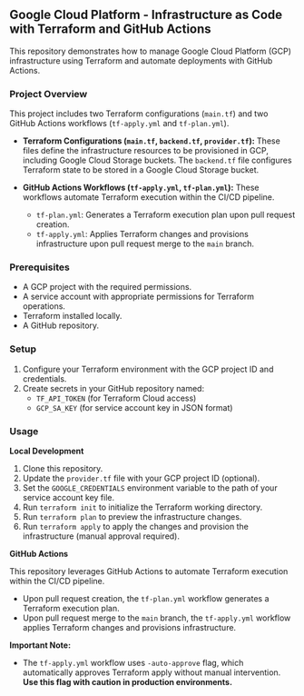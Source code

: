 ## Google Cloud Platform - Infrastructure as Code with Terraform and GitHub Actions

This repository demonstrates how to manage Google Cloud Platform (GCP) infrastructure using Terraform and automate deployments with GitHub Actions.

### Project Overview

This project includes two Terraform configurations (`main.tf`) and two GitHub Actions workflows (`tf-apply.yml` and `tf-plan.yml`).

- **Terraform Configurations (`main.tf`, `backend.tf`, `provider.tf`):** These files define the infrastructure resources to be provisioned in GCP, including Google Cloud Storage buckets. The `backend.tf` file configures Terraform state to be stored in a Google Cloud Storage bucket.

- **GitHub Actions Workflows (`tf-apply.yml`, `tf-plan.yml`):** These workflows automate Terraform execution within the CI/CD pipeline. 
    - `tf-plan.yml`: Generates a Terraform execution plan upon pull request creation.
    - `tf-apply.yml`: Applies Terraform changes and provisions infrastructure upon pull request merge to the `main` branch.

### Prerequisites

* A GCP project with the required permissions.
* A service account with appropriate permissions for Terraform operations.
* Terraform installed locally.
* A GitHub repository.

### Setup

1. Configure your Terraform environment with the GCP project ID and credentials. 
2. Create secrets in your GitHub repository named:
    - `TF_API_TOKEN` (for Terraform Cloud access)
    - `GCP_SA_KEY` (for service account key in JSON format)

### Usage

**Local Development**

1. Clone this repository.
2. Update the `provider.tf` file with your GCP project ID (optional).
3. Set the `GOOGLE_CREDENTIALS` environment variable to the path of your service account key file.
4. Run `terraform init` to initialize the Terraform working directory.
5. Run `terraform plan` to preview the infrastructure changes.
6. Run `terraform apply` to apply the changes and provision the infrastructure (manual approval required).

**GitHub Actions**

This repository leverages GitHub Actions to automate Terraform execution within the CI/CD pipeline.

- Upon pull request creation, the `tf-plan.yml` workflow generates a Terraform execution plan.
- Upon pull request merge to the `main` branch, the `tf-apply.yml` workflow applies Terraform changes and provisions infrastructure.

**Important Note:**

- The `tf-apply.yml` workflow uses `-auto-approve` flag, which automatically approves Terraform apply without manual intervention.  **Use this flag with caution in production environments.**